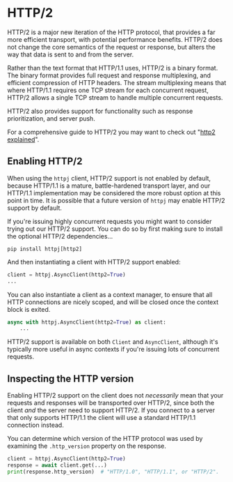 # HTTP/2

HTTP/2 is a major new iteration of the HTTP protocol, that provides a far more
efficient transport, with potential performance benefits. HTTP/2 does not change
the core semantics of the request or response, but alters the way that data is
sent to and from the server.

Rather than the text format that HTTP/1.1 uses, HTTP/2 is a binary format.
The binary format provides full request and response multiplexing, and efficient
compression of HTTP headers. The stream multiplexing means that where HTTP/1.1
requires one TCP stream for each concurrent request, HTTP/2 allows a single TCP
stream to handle multiple concurrent requests.

HTTP/2 also provides support for functionality such as response prioritization,
and server push.

For a comprehensive guide to HTTP/2 you may want to check out "[http2 explained](https://http2-explained.haxx.se/)".

## Enabling HTTP/2

When using the `httpj` client, HTTP/2 support is not enabled by default, because
HTTP/1.1 is a mature, battle-hardened transport layer, and our HTTP/1.1
implementation may be considered the more robust option at this point in time.
It is possible that a future version of `httpj` may enable HTTP/2 support by default.

If you're issuing highly concurrent requests you might want to consider
trying out our HTTP/2 support. You can do so by first making sure to install
the optional HTTP/2 dependencies...

```shell
pip install httpj[http2]
```

And then instantiating a client with HTTP/2 support enabled:

```python
client = httpj.AsyncClient(http2=True)
...
```

You can also instantiate a client as a context manager, to ensure that all
HTTP connections are nicely scoped, and will be closed once the context block
is exited.

```python
async with httpj.AsyncClient(http2=True) as client:
    ...
```

HTTP/2 support is available on both `Client` and `AsyncClient`, although it's
typically more useful in async contexts if you're issuing lots of concurrent
requests.

## Inspecting the HTTP version

Enabling HTTP/2 support on the client does not *necessarily* mean that your
requests and responses will be transported over HTTP/2, since both the client
*and* the server need to support HTTP/2. If you connect to a server that only
supports HTTP/1.1 the client will use a standard HTTP/1.1 connection instead.

You can determine which version of the HTTP protocol was used by examining
the `.http_version` property on the response.

```python
client = httpj.AsyncClient(http2=True)
response = await client.get(...)
print(response.http_version)  # "HTTP/1.0", "HTTP/1.1", or "HTTP/2".
```
